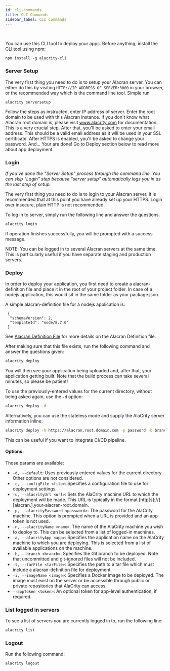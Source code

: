 ```yaml
---
id: cli-commands
title: CLI Commands
sidebar_label: CLI Commands
---
```


<br/>

You can use this CLI tool to deploy your apps. Before anything, install the CLI tool using npm:
```
npm install -g alacrity-cli
```

### Server Setup

The very first thing you need to do is to setup your Alacran server. You can either do this by visiting `HTTP://IP_ADDRESS_OF_SERVER:3000` in your browser, or the recommended way which is the command line tool. Simple run
```
alacrity serversetup
```

Follow the steps as instructed, enter IP address of server. Enter the root domain to be used with this Alacran instance. If you don't know what Alacran root domain is, please visit www.alacrity.com for documentation. This is a very crucial step. After that, you'll be asked to enter your email address. This should be a valid email address as it will be used in your SSL certificate. After HTTPS is enabled, you'll be asked to change your password. And... Your are done! Go to Deploy section below to read more about app deployment.


### Login

*If you've done the "Server Setup" process through the command line. You can skip "Login" step because "server setup" automatically logs you in as the last step of setup.*

The very first thing you need to do is to login to your Alacran server. It is recommended that at this point you have already set up your HTTPS. Login over insecure, plain HTTP is not recommended.

To log in to server, simply run the following line and answer the questions.

```bash
alacrity login
```

If operation finishes successfully, you will be prompted with a success message.

NOTE: You can be logged in to several Alacran servers at the same time. This is particularly useful if you have separate staging and production servers.

### Deploy

In order to deploy your application, you first need to create a alacran-definition file and place it in the root of your project folder. In case of a nodejs application, this would sit in the same folder as your package.json.

A simple alacran-definition file for a nodejs application is:

```
 {
  "schemaVersion": 2,
  "templateId": "node/8.7.0"
 }
```

See  [Alacran Definition File](alacran-definition-file.md) for more details on the Alacran Definition file.

After making sure that this file exists, run the following command and answer the questions given:

```bash
alacrity deploy
```

You will then see your application being uploaded and, after that, your application getting built. Note that the build process can take several minutes, so please be patient!

To use the previously-entered values for the current directory, without being asked again, use the `-d` option:

```bash
alacrity deploy -d
```

Alternatively, you can use the stateless mode and supply the AlaCrity server information inline:
```bash
alacrity deploy -h https://alacran.root.domain.com -p password -b branchName -a app-name 
```

This can be useful if you want to integrate CI/CD pipeline.

#### Options:
Those params are available:
- `-d, --default`: Uses previously entered values for the current directory. Other options are not considered.
- `-c, --configFile <file>`: Specifies a configuration file to use for deployment settings.
- `-u, --alacrityUrl <url>`: Sets the AlaCrity machine URL to which the deployment will be made. This URL is typically in the format [http[s]://][alacran.].your-alacran-root.domain.
- `-p, --alacrityPassword <password>`: The password for the AlaCrity machine. This option is prompted when a URL is provided and an app token is not used.
- `-n, --alacrityName <name>`: The name of the AlaCrity machine you wish to deploy to. This can be selected from a list of logged-in machines.
- `-a, --alacrityApp <app>`: Specifies the application name on the AlaCrity machine to which you are deploying. This is selected from a list of available applications on the machine.
- `-b, --branch <branch>`: Specifies the Git branch to be deployed. Note that uncommitted and git-ignored files will not be included.
- `-t, --tarFile <tarFile>`: Specifies the path to a tar file which must include a alacran-definition file for deployment.
- `-i, --imageName <image>`: Specifies a Docker image to be deployed. The image must exist on the server or be accessible through public or private repositories that AlaCrity can access.
- `--appToken <token>`: An optional token for app-level authentication, if required.


### List logged in servers

To see a list of servers you are currently logged in to, run the following line:

```bash
alacrity list
```

### Logout

Run the following command:

```bash
alacrity logout
```
